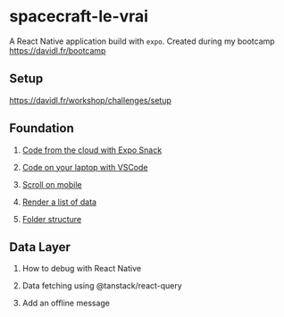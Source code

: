 # spacecraft-le-vrai
A React Native application build with `expo`. Created during my bootcamp https://davidl.fr/bootcamp

## Setup

https://davidl.fr/workshop/challenges/setup

## Foundation
1. [Code from the cloud with Expo Snack](https://davidl.fr/workshop/challenges/foundation-01)

2. [Code on your laptop with VSCode](https://davidl.fr/workshop/challenges/foundation-02)

3. [Scroll on mobile](https://davidl.fr/workshop/challenges/foundation-03)

4. [Render a list of data](https://davidl.fr/workshop/challenges/foundation-04)

5. [Folder structure](https://davidl.fr/workshop/challenges/foundation-05)

## Data Layer
1. How to debug with React Native

2. Data fetching using @tanstack/react-query

3. Add an offline message
